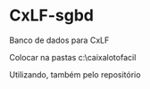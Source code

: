 # CxLF-sgbd
Banco de dados para CxLF

Colocar na pastas c:\caixalotofacil

Utilizando, também pelo repositório
